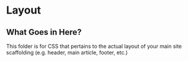 # Layout

## What Goes in Here?

This folder is for CSS that pertains to the actual layout of your main site scaffolding (e.g. header, main article, footer, etc.)